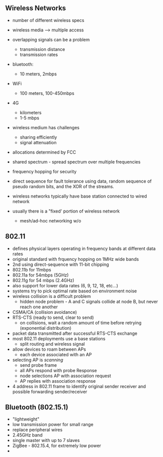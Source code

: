 ## Wireless Networks

- number of different wireless specs
- wireless media --> multiple access
- overlapping signals can be a problem
    - transmission distance
    - transmission rates
- bluetooth:
    - 10 meters, 2mbps
- WiFi
    - 100 meters, 100-450mbps
- 4G
    - kilometers
    - 1-5 mbps

- wireless medium has challenges
    - sharing efficiently
    - signal attenuation
- allocations determined by FCC
- shared spectrum - spread spectrum over multiple frequencies
- frequency hopping for security
- direct sequence for fault tolerance using data, random sequence of pseudo
  random bits, and the XOR of the streams.
- wireless networks typically have base station connected to wired network
- usually there is a "fixed' portion of wireless network
    - mesh/ad-hoc networking w/o

## 802.11

- defines physical layers operating in frequency bands at different data rates
- original standard with frquency hopping on 1MHz wide bands
- 2nd  using direct-sequence with 11-bit chipping
- 802.11b for 11mbps
- 802.11a for 54mbps (5GHz)
- 802.11g for 54 mbps (2.4GHz)
- also support for lower data rates (6, 9, 12, 18, etc...)
- systems try to pick optimal rate based on environment noise
- wireless collision is a difficult problem
    - hidden node problem - A and C signals collide at node B, but never reach
      one another
- CSMA/CA (collision avoidance)
- RTS-CTS (ready to send, clear to send)
    - on collisions, wait a random amount of time before retrying (exponential
      distribution)
- packet data transmitted after successful RTS-CTS exchange
- most 802.11 deployments use a base stations
    - split routing and wireless signal
- allow devices to roam between APs
    - each device associated with an AP
- selecting AP is  _scanning_
    - send probe frame
    - all APs respond with probe Response
    - node selections AP with association request
    - AP replies with association response
- 4 address in 802.11 frame to identify original sender receiver and possible
  forwarding sender/receiver


## Bluetooth (802.15.1)

- "lightweight"
- low transmission power for small range
- replace peripheral wires
- 2.45GHz band
- single master with up to 7 slaves
- ZigBee - 802.15.4, for extremely low power
- 